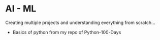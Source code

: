 # AI - ML

Creating multiple projects and understanding everything from scratch...
- Basics of python from my repo of Python-100-Days
